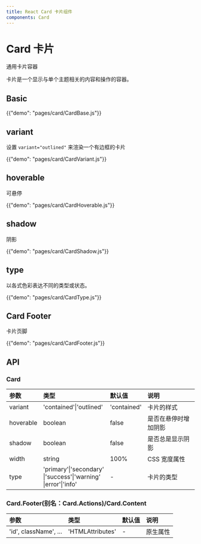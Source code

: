 ```yaml
---
title: React Card 卡片组件
components: Card
---
```


# Card 卡片

<p class="description">通用卡片容器</p>

卡片是一个显示与单个主题相关的内容和操作的容器。

## Basic

{{"demo": "pages/card/CardBase.js"}}

## variant

设置 `variant="outlined"` 来渲染一个有边框的卡片

{{"demo": "pages/card/CardVariant.js"}}

## hoverable

可悬停

{{"demo": "pages/card/CardHoverable.js"}}

## shadow

阴影

{{"demo": "pages/card/CardShadow.js"}}

## type

以各式色彩表达不同的类型或状态。

{{"demo": "pages/card/CardType.js"}}

## Card Footer

卡片页脚

{{"demo": "pages/card/CardFooter.js"}}

## API

### Card

<!-- prettier-ignore-start -->
| 参数      | 类型                        | 默认值      | 说明                 |
| :-------- | :-------------------------- | :---------- | :------------------- |
| variant   | 'contained'&#124;'outlined' | 'contained' | 卡片的样式             |
| hoverable | boolean                     | false       | 是否在悬停时增加阴影 |
| shadow    | boolean                     | false       | 是否总是显示阴影     |
| width     | string                      | 100%        | CSS 宽度属性         |
| type | 'primary'&#124;'secondary'<br>&#124;'success'&#124;'warning'<br>&#124;error'&#124;'info' | - | 卡片的类型|
<!-- prettier-ignore-end -->

### Card.Footer(别名：Card.Actions)/Card.Content

<!-- prettier-ignore-start -->
| 参数                  | 类型             | 默认值 | 说明     |
| :-------------------- | :--------------- | :----- | :------- |
| 'id', className', ... | 'HTMLAttributes' | -      | 原生属性 |
<!-- prettier-ignore-end -->
